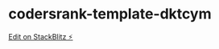 # codersrank-template-dktcym

[Edit on StackBlitz ⚡️](https://stackblitz.com/edit/codersrank-template-dktcym)